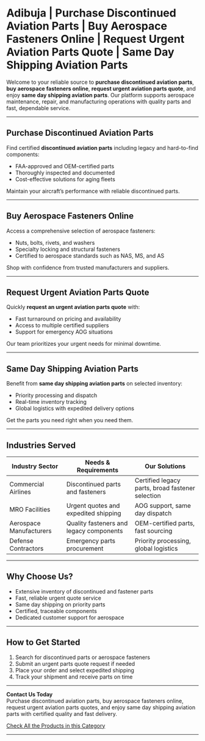# Adibuja | Purchase Discontinued Aviation Parts | Buy Aerospace Fasteners Online | Request Urgent Aviation Parts Quote | Same Day Shipping Aviation Parts

Welcome to your reliable source to **purchase discontinued aviation parts**, **buy aerospace fasteners online**, **request urgent aviation parts quote**, and enjoy **same day shipping aviation parts**. Our platform supports aerospace maintenance, repair, and manufacturing operations with quality parts and fast, dependable service.

---

## Purchase Discontinued Aviation Parts

Find certified **discontinued aviation parts** including legacy and hard-to-find components:

- FAA-approved and OEM-certified parts  
- Thoroughly inspected and documented  
- Cost-effective solutions for aging fleets  

Maintain your aircraft’s performance with reliable discontinued parts.

---

## Buy Aerospace Fasteners Online

Access a comprehensive selection of aerospace fasteners:

- Nuts, bolts, rivets, and washers  
- Specialty locking and structural fasteners  
- Certified to aerospace standards such as NAS, MS, and AS  

Shop with confidence from trusted manufacturers and suppliers.

---

## Request Urgent Aviation Parts Quote

Quickly **request an urgent aviation parts quote** with:

- Fast turnaround on pricing and availability  
- Access to multiple certified suppliers  
- Support for emergency AOG situations  

Our team prioritizes your urgent needs for minimal downtime.

---

## Same Day Shipping Aviation Parts

Benefit from **same day shipping aviation parts** on selected inventory:

- Priority processing and dispatch  
- Real-time inventory tracking  
- Global logistics with expedited delivery options  

Get the parts you need right when you need them.

---

## Industries Served

| Industry Sector       | Needs & Requirements                         | Our Solutions                                |
|-----------------------|----------------------------------------------|----------------------------------------------|
| Commercial Airlines  | Discontinued parts and fasteners             | Certified legacy parts, broad fastener selection |
| MRO Facilities       | Urgent quotes and expedited shipping          | AOG support, same day dispatch                 |
| Aerospace Manufacturers | Quality fasteners and legacy components      | OEM-certified parts, fast sourcing              |
| Defense Contractors  | Emergency parts procurement                    | Priority processing, global logistics           |

---

## Why Choose Us?

- Extensive inventory of discontinued and fastener parts  
- Fast, reliable urgent quote service  
- Same day shipping on priority parts  
- Certified, traceable components  
- Dedicated customer support for aerospace  

---

## How to Get Started

1. Search for discontinued parts or aerospace fasteners  
2. Submit an urgent parts quote request if needed  
3. Place your order and select expedited shipping  
4. Track your shipment and receive parts on time  

---

**Contact Us Today**  
Purchase discontinued aviation parts, buy aerospace fasteners online, request urgent aviation parts quotes, and enjoy same day shipping aviation parts with certified quality and fast delivery.

[Check All the Products in this Category](https://www.adibuja.com/categories/aviation-part)

---

